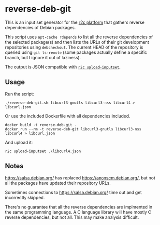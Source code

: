 # reverse-deb-git

This is an input set generator for the [r2c platform](https://app.r2c.dev/) that gathers reverse dependencies of Debian packages.

This script uses `apt-cache rdepends` to list all the reverse dependencies of the selected package(s) and then lists the URLs of their git development repositories using `debcheckout`. The current HEAD of the repository is queried using `git ls-remote` (some packages actually define a specific branch, but I ignore it out of laziness).

The output is JSON compatible with [`r2c upload-inputset`](https://docs.r2c.dev/en/latest/intro/custom-inputs.html).

## Usage

Run the script:

```
./reverse-deb-git.sh libcurl3-gnutls libcurl3-nss libcurl4 > libcurl.json
```

Or use the included Dockerfile with all dependencies included.

```
docker build -t reverse-deb-git .
docker run --rm -t reverse-deb-git libcurl3-gnutls libcurl3-nss libcurl4 > libcurl.json
```

And upload it:
```
r2c upload-inputset .\libcurl4.json
```

## Notes

<https://salsa.debian.org/> has replaced <https://anonscm.debian.org/>, but not all the packages have updated their repository URLs.

Sometimes connections to <https://salsa.debian.org/> time out and get incorrectly skipped.

There's no guarantee that all the reverse dependencies are implmented in the same programming language. A C language library will have mostly C reverse dependencies, but not all. This may make analysis difficult.